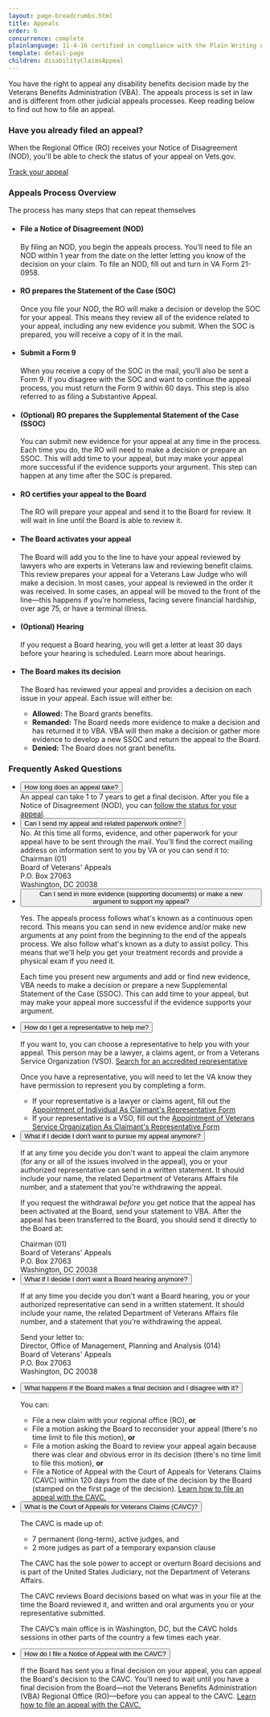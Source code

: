 ```yaml
---
layout: page-breadcrumbs.html
title: Appeals
order: 6
concurrence: complete
plainlanguage: 11-4-16 certified in compliance with the Plain Writing Act
template: detail-page
children: disabilityClaimsAppeal
---
```


<div class="va-introtext">
You have the right to appeal any disability benefits decision made by the Veterans Benefits Administration (VBA). The appeals process is set in law and is different from other judicial appeals processes. Keep reading below to find out how to file an appeal.  
</div>

<div class="feature" markdown="0">

### Have you already filed an appeal?

When the Regional Office (RO) receives your Notice of Disagreement (NOD), you'll be able to check the status of your appeal on Vets.gov.

<a class="usa-button-primary" href="/track-claims">Track your appeal</a>
</div>

### Appeals Process Overview
The process has many steps that can repeat themselves

<ul class="vertical-list-group">
  <li class="list-group-item">
    <div>
      <h4>File a Notice of Disagreement (NOD)</h4>
      <p>
        By filing an NOD, you begin the appeals process. You'll need to file an NOD within 1 year from the date on the letter letting you know of the decision on your claim. To file an NOD, fill out and turn in VA Form 21-0958.
      </p>
    </div>
  </li>
  <li class="list-group-item">
    <h4>RO prepares the Statement of the Case (SOC)</h4>
    <p>
      Once you file your NOD, the RO will make a decision or develop the SOC for your appeal. This means they review all of the evidence related to your appeal, including any new evidence you submit. When the SOC is prepared, you will receive a copy of it in the mail.
    </p>
  </li>
  <li class="list-group-item">
    <h4>Submit a Form 9</h4>
    <p>
      When you receive a copy of the SOC in the mail, you’ll also be sent a Form 9. If you disagree with the SOC and want to continue the appeal process, you must return the Form 9 within 60 days. This step is also referred to as filing a Substantive Appeal.
    </p>
  </li>
  <li class="list-group-item">
    <h4>(Optional) RO prepares the Supplemental Statement of the Case (SSOC)</h4>
    <p>
      You can submit new evidence for your appeal at any time in the process. Each time you do, the RO will need to make a decision or prepare an SSOC. This will add time to your appeal, but may make your appeal more successful if the evidence supports your argument. This step can happen at any time after the SOC is prepared.
    </p>
  </li>
  <li class="list-group-item">
    <h4>RO certifies your appeal to the Board</h4>
    <p>
      The RO will prepare your appeal and send it to the Board for review. It will wait in line until the Board is able to review it.
    </p>
  </li>
  <li class="list-group-item">
    <h4>The Board activates your appeal</h4>
    <p>
      The Board will add you to the line to have your appeal reviewed by lawyers who are experts in Veterans law and reviewing benefit claims. This review prepares your appeal for a Veterans Law Judge who will make a decision. In most cases, your appeal is reviewed in the order it was received. In some cases, an appeal will be moved to the front of the line—this happens if you're homeless, facing severe financial hardship, over age 75, or have a terminal illness.
    </p>
  </li>
  <li class="list-group-item">
    <h4>(Optional) Hearing</h4>
    <p>
      If you request a Board hearing, you will get a letter at least 30 days before your hearing is scheduled. Learn more about hearings.
    </p>
  </li>
  <li class="list-group-item">
    <h4>The Board makes its decision</h4>
    <p>
      The Board has reviewed your appeal and provides a decision on each issue in your appeal. Each issue will either be:
    </p>
    <ul>
      <li><strong>Allowed:</strong> The Board grants benefits.</li>
      <li><strong>Remanded:</strong> The Board needs more evidence to make a decision and has returned it to VBA. VBA will then make a decision or gather more evidence to develop a new SSOC and return the appeal to the Board.</li>
      <li><strong>Denied:</strong> The Board does not grant benefits.</li>
    </ul>
  </li>
</ul>

### Frequently Asked Questions

<div class="usa-accordion">
  <ul class="usa-unstyled-list">
    <li>
      <button class="usa-button-unstyled usa-accordion-button" aria-controls="dbq1">How long does an appeal take?</button>
      <div id="dbq1" class="usa-accordion-content">
        An appeal can take 1 to 7 years to get a final decision. After you file a Notice of Disagreement (NOD), you can <a href="/track-claims">follow the status for your appeal</a>.
      </div>
    </li>
    <li>
      <button class="usa-button-unstyled usa-accordion-button" aria-controls="dbq2">Can I send my appeal and related paperwork online?</button>
      <div id="dbq2" class="usa-accordion-content">
      No. At this time all forms, evidence, and other paperwork for your appeal have to be sent through the mail. You'll find the correct mailing address on information sent to you by VA or you can send it to:<br/>
      Chairman (01)<br/>
      Board of Veterans' Appeals<br/>
      P.O. Box 27063<br/>
      Washington, DC 20038
      </div>
    </li>
    <li>
      <button class="usa-button-unstyled usa-accordion-button" aria-controls="dbq3">Can I send in more evidence (supporting documents) or make a new argument to support my appeal?</button>
      <div id="dbq3" class="usa-accordion-content">
        <p>Yes. The appeals process follows what's known as a continuous open record. This means you can send in new evidence and/or make new arguments at any point from the beginning to the end of the appeals process. We also follow what's known as a duty to assist policy. This means that we'll help you get your treatment records and provide a physical exam if you need it.</p>
        <p>Each time you present new arguments and add or find new evidence, VBA needs to make a decision or prepare a new Supplemental Statement of the Case (SSOC). This can add time to your appeal, but may make your appeal more successful if the evidence supports your argument.</p>
      </div>
    </li>
    <li>
      <button class="usa-button-unstyled usa-accordion-button" aria-controls="dbq4">How do I get a representative to help me?</button>
      <div id="dbq4" class="usa-accordion-content">
        <p>If you want to, you can choose a representative to help you with your appeal. This person may be a lawyer, a claims agent, or from a Veterans Service Organization (VSO). <a href="https://www.va.gov/ogc/apps/accreditation/index.asp">Search for an accredited representative</a></p>
        <p>Once you have a representative, you will need to let the VA know they have permission to represent you by completing a form.</p>
        <ul>
          <li>If your representative is a lawyer or claims agent, fill out the <a href="https://www.vba.va.gov/pubs/forms/VBA-21-22A-ARE.pdf">Appointment of Individual As Claimant's Representative Form</a></li>
          <li>If your representative is a VSO, fill out the <a href="https://www.vba.va.gov/pubs/forms/VBA-21-22-ARE.pdf">Appointment of Veterans Service Organization As Claimant's Representative Form</a></li>
        </ul>
      </div>
    </li>
    <li>
      <button class="usa-button-unstyled usa-accordion-button" aria-controls="dbq5">What if I decide I don't want to pursue my appeal anymore?</button>
      <div id="dbq5" class="usa-accordion-content">
        <p>If at any time you decide you don't want to appeal the claim anymore (for any or all of the issues involved in the appeal), you or your authorized representative can send in a written statement. It should include your name, the related Department of Veterans Affairs file number, and a statement that you're withdrawing the appeal.</p>
        <p>If you request the withdrawal <em>before</em> you get notice that the appeal has been activated at the Board, send your statement to VBA. After the appeal has been transferred to the Board, you should send it directly to the Board at:</p>
        Chairman (01)<br/>
        Board of Veterans' Appeals<br/>
        P.O. Box 27063<br/>
        Washington, DC 20038
      </div>
    </li>
    <li>
      <button class="usa-button-unstyled usa-accordion-button" aria-controls="dbq6">What if I decide I don't want a Board hearing anymore?</button>
      <div id="dbq6" class="usa-accordion-content">
        <p>If at any time you decide you don't want a Board hearing, you or your authorized representative can send in a written statement. It should include your name, the related Department of Veterans Affairs file number, and a statement that you're withdrawing the appeal.</p>
        <p>
        Send your letter to:<br/>
        Director, Office of Management, Planning and Analysis (014)<br/>
        Board of Veterans' Appeals<br/>
        P.O. Box 27063<br/>
        Washington, DC 20038
        </p>
      </div>
    </li>
    <li>
      <button class="usa-button-unstyled usa-accordion-button" aria-controls="dbq7">What happens if the Board makes a final decision and I disagree with it?</button>
      <div id="dbq7" class="usa-accordion-content">
        <p>You can:</p>
        <ul>
          <li>File a new claim with your regional office (RO), <strong>or</strong></li>
          <li>File a motion asking the Board to reconsider your appeal (there's no time limit to file this motion), <strong>or</strong></li>
          <li>File a motion asking the Board to review your appeal again because there was clear and obvious error in its decision (there's no time limit to file this motion), <strong>or</strong></li>
          <li>File a Notice of Appeal with the Court of Appeals for Veterans Claims (CAVC) within 120 days from the date of the decision by the Board (stamped on the first page of the decision). <a href="https://www.uscourts.cavc.gov/appeal.php">Learn how to file an appeal with the CAVC.</a></li>
        </ul>
      </div>
    </li>
    <li>
      <button class="usa-button-unstyled usa-accordion-button" aria-controls="dbq8">What is the Court of Appeals for Veterans Claims (CAVC)?</button>
      <div id="dbq8" class="usa-accordion-content">
        <p>The CAVC is made up of:</p>
        <ul>
          <li>7 permanent (long-term), active judges, and</li>
          <li>2 more judges as part of a temporary expansion clause</li>
        </ul>
        <p>The CAVC has the sole power to accept or overturn Board decisions and is part of the United States Judiciary, not the Department of Veterans Affairs.</p>
        <p>The CAVC reviews Board decisions based on what was in your file at the time the Board reviewed it, and written and oral arguments you or your representative submitted.</p>
        <p>The CAVC’s main office is in Washington, DC, but the CAVC holds sessions in other parts of the country a few times each year.</p>
      </div>
    </li>
    <li>
      <button class="usa-button-unstyled usa-accordion-button" aria-controls="dbq9">How do I file a Notice of Appeal with the CAVC?</button>
      <div id="dbq9" class="usa-accordion-content">
        <p>If the Board has sent you a final decision on your appeal, you can appeal the Board's decision to the CAVC. You’ll need to wait until you have a final decision from the Board—not the Veterans Benefits Administration (VBA) Regional Office (RO)—before you can appeal to the CAVC. <a href="https://www.uscourts.cavc.gov/appeal.php">Learn how to file an appeal with the CAVC.</a></p>
      </div>
    </li>
  </ul>
</div>


<script src="https://standards.usa.gov/assets/js/vendor/uswds.min.js" type="text/javascript"></script>

<!--- TODO: find a proper place to import USWDS JS for static pages -->
